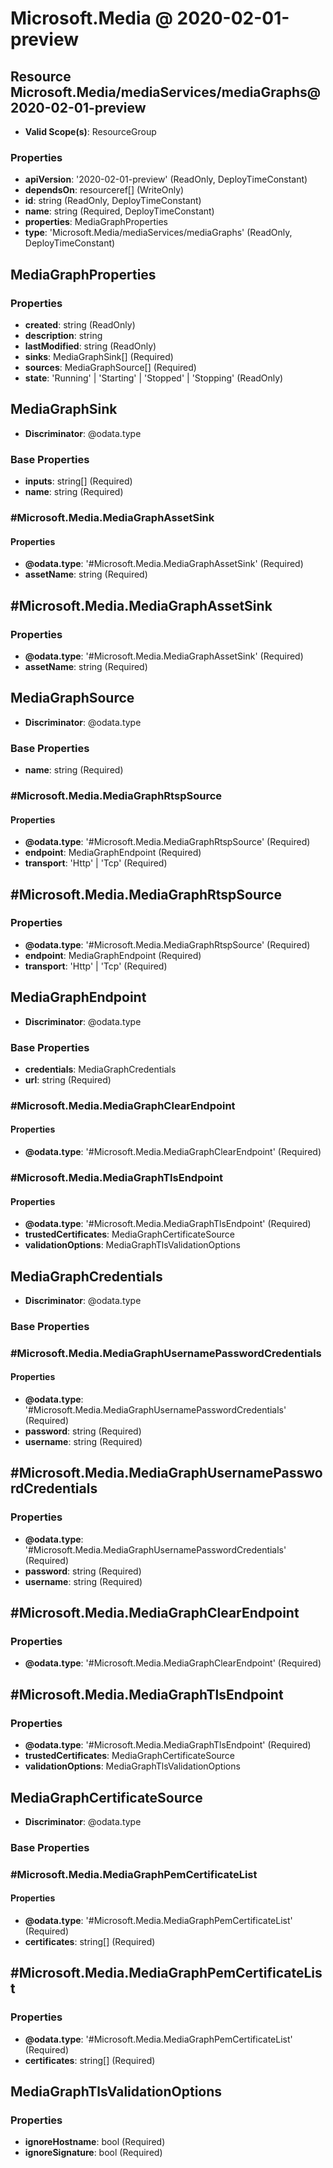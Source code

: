 # Microsoft.Media @ 2020-02-01-preview

## Resource Microsoft.Media/mediaServices/mediaGraphs@2020-02-01-preview
* **Valid Scope(s)**: ResourceGroup
### Properties
* **apiVersion**: '2020-02-01-preview' (ReadOnly, DeployTimeConstant)
* **dependsOn**: resourceref[] (WriteOnly)
* **id**: string (ReadOnly, DeployTimeConstant)
* **name**: string (Required, DeployTimeConstant)
* **properties**: MediaGraphProperties
* **type**: 'Microsoft.Media/mediaServices/mediaGraphs' (ReadOnly, DeployTimeConstant)

## MediaGraphProperties
### Properties
* **created**: string (ReadOnly)
* **description**: string
* **lastModified**: string (ReadOnly)
* **sinks**: MediaGraphSink[] (Required)
* **sources**: MediaGraphSource[] (Required)
* **state**: 'Running' | 'Starting' | 'Stopped' | 'Stopping' (ReadOnly)

## MediaGraphSink
* **Discriminator**: @odata.type
### Base Properties
* **inputs**: string[] (Required)
* **name**: string (Required)
### #Microsoft.Media.MediaGraphAssetSink
#### Properties
* **@odata.type**: '#Microsoft.Media.MediaGraphAssetSink' (Required)
* **assetName**: string (Required)


## #Microsoft.Media.MediaGraphAssetSink
### Properties
* **@odata.type**: '#Microsoft.Media.MediaGraphAssetSink' (Required)
* **assetName**: string (Required)

## MediaGraphSource
* **Discriminator**: @odata.type
### Base Properties
* **name**: string (Required)
### #Microsoft.Media.MediaGraphRtspSource
#### Properties
* **@odata.type**: '#Microsoft.Media.MediaGraphRtspSource' (Required)
* **endpoint**: MediaGraphEndpoint (Required)
* **transport**: 'Http' | 'Tcp' (Required)


## #Microsoft.Media.MediaGraphRtspSource
### Properties
* **@odata.type**: '#Microsoft.Media.MediaGraphRtspSource' (Required)
* **endpoint**: MediaGraphEndpoint (Required)
* **transport**: 'Http' | 'Tcp' (Required)

## MediaGraphEndpoint
* **Discriminator**: @odata.type
### Base Properties
* **credentials**: MediaGraphCredentials
* **url**: string (Required)
### #Microsoft.Media.MediaGraphClearEndpoint
#### Properties
* **@odata.type**: '#Microsoft.Media.MediaGraphClearEndpoint' (Required)

### #Microsoft.Media.MediaGraphTlsEndpoint
#### Properties
* **@odata.type**: '#Microsoft.Media.MediaGraphTlsEndpoint' (Required)
* **trustedCertificates**: MediaGraphCertificateSource
* **validationOptions**: MediaGraphTlsValidationOptions


## MediaGraphCredentials
* **Discriminator**: @odata.type
### Base Properties
### #Microsoft.Media.MediaGraphUsernamePasswordCredentials
#### Properties
* **@odata.type**: '#Microsoft.Media.MediaGraphUsernamePasswordCredentials' (Required)
* **password**: string (Required)
* **username**: string (Required)


## #Microsoft.Media.MediaGraphUsernamePasswordCredentials
### Properties
* **@odata.type**: '#Microsoft.Media.MediaGraphUsernamePasswordCredentials' (Required)
* **password**: string (Required)
* **username**: string (Required)

## #Microsoft.Media.MediaGraphClearEndpoint
### Properties
* **@odata.type**: '#Microsoft.Media.MediaGraphClearEndpoint' (Required)

## #Microsoft.Media.MediaGraphTlsEndpoint
### Properties
* **@odata.type**: '#Microsoft.Media.MediaGraphTlsEndpoint' (Required)
* **trustedCertificates**: MediaGraphCertificateSource
* **validationOptions**: MediaGraphTlsValidationOptions

## MediaGraphCertificateSource
* **Discriminator**: @odata.type
### Base Properties
### #Microsoft.Media.MediaGraphPemCertificateList
#### Properties
* **@odata.type**: '#Microsoft.Media.MediaGraphPemCertificateList' (Required)
* **certificates**: string[] (Required)


## #Microsoft.Media.MediaGraphPemCertificateList
### Properties
* **@odata.type**: '#Microsoft.Media.MediaGraphPemCertificateList' (Required)
* **certificates**: string[] (Required)

## MediaGraphTlsValidationOptions
### Properties
* **ignoreHostname**: bool (Required)
* **ignoreSignature**: bool (Required)

